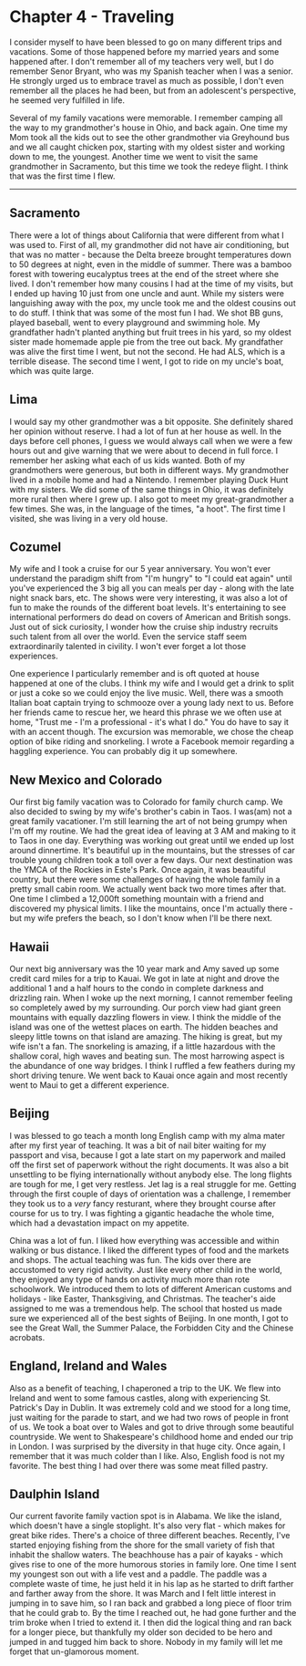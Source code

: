 # Chapter 4 - Traveling

I consider myself to have been blessed to go on many different trips and vacations.  Some of those happened before my married years and some happened after.  I don't remember all of my teachers very well, but I do remember Senor Bryant, who was my Spanish teacher when I was a senior.  He strongly urged us to embrace travel as much as possible, I don't even remember all the places he had been, but from an adolescent's perspective, he seemed very fulfilled in life.

Several of my family vacations were memorable.  I remember camping all the way to my grandmother's house in Ohio, and back again.  One time my Mom took all the kids out to see the other grandmother via Greyhound bus and we all caught chicken pox, starting with my oldest sister and working down to me, the youngest.  Another time we went to visit the same grandmother in Sacramento, but this time we took the redeye flight.  I think that was the first time I flew.

---
##  Sacramento

There were a lot of things about California that were different from what I was used to.  First of all, my grandmother did not have air conditioning, but that was no matter - because the Delta breeze brought temperatures down to 50 degrees at night, even in the middle of summer.  There was a bamboo forest with towering eucalyptus trees at the end of the street where she lived.  I don't remember how many cousins I had at the time of my visits, but I ended up having 10 just from one uncle and aunt.  While my sisters were languishing away with the pox, my uncle took me and the oldest cousins out to do stuff.  I think that was some of the most fun I had.  We shot BB guns, played baseball, went to every playground and swimming hole.  My grandfather hadn't planted anything but fruit trees in his yard, so my oldest sister made homemade apple pie from the tree out back.  My grandfather was alive the first time I went, but not the second.  He had ALS, which is a terrible disease.  The second time I went, I got to ride on my uncle's boat, which was quite large.

## Lima

I would say my other grandmother was a bit opposite.  She definitely shared her opinion without reserve.  I had a lot of fun at her house as well.  In the days before cell phones, I guess we would always call when we were a few hours out and give warning that we were about to decend in full force.  I remember her asking what each of us kids wanted.  Both of my grandmothers were generous, but both in different ways.  My grandmother lived in a mobile home and had a Nintendo.  I remember playing Duck Hunt with my sisters.  We did some of the same things in Ohio, it was definitely more rural then where I grew up.  I also got to meet my great-grandmother a few times.  She was, in the language of the times, "a hoot".  The first time I visited, she was living in a very old house.

## Cozumel

My wife and I took a cruise for our 5 year anniversary.  You won't ever understand the paradigm shift from "I'm hungry" to "I could eat again" until you've experienced the 3 big all you can meals per day - along with the late night snack bars, etc.  The shows were very interesting, it was also a lot of fun to make the rounds of the different boat levels.  It's entertaining to see international performers do dead on covers of American and British songs.  Just out of sick curiosity, I wonder how the cruise ship industry recruits such talent from all over the world.  Even the service staff seem extraordinarily talented in civility.  I won't ever forget a lot those experiences.

One experience I particularly remember and is oft quoted at house happened at one of the clubs.  I think my wife and I would get a drink to split or just a coke so we could enjoy the live music.  Well, there was a smooth Italian boat captain trying to schmooze over a young lady next to us.  Before her friends came to rescue her, we heard this phrase we we often use at home, "Trust me - I'm a professional - it's what I do."  You do have to say it with an accent though.  The excursion was memorable, we chose the cheap option of bike riding and snorkeling.  I wrote a Facebook memoir regarding a haggling experience.  You can probably dig it up somewhere.

## New Mexico and Colorado

Our first big family vacation was to Colorado for family church camp.  We also decided to swing by my wife's brother's cabin in Taos.  I was(am) not a great family vacationer.  I'm still learning the art of not being grumpy when I'm off my routine.  We had the great idea of leaving at 3 AM and making to it to Taos in one day.  Everything was working out great until we ended up lost around dinnertime.  It's beautiful up in the mountains, but the stresses of car trouble young children took a toll over a few days.  Our next destination was the YMCA of the Rockies in Este's Park.  Once again, it was beautiful country, but there were some challenges of having the whole family in a pretty small cabin room.  We actually went back two more times after that.  One time I climbed a 12,000ft something mountain with a friend and discovered my physical limits.  I like the mountains, once I'm actually there - but my wife prefers the beach, so I don't know when I'll be there next.

##  Hawaii

Our next big anniversary was the 10 year mark and Amy saved up some credit card miles for a trip to Kauai.  We got in late at night and drove the additional 1 and a half hours to the condo in complete darkness and drizzling rain.  When I woke up the next morning, I cannot remember feeling so completely awed by my surrounding.  Our porch view had giant green mountains with equally dazzling flowers in view.  I think the middle of the island was one of the wettest places on earth.  The hidden beaches and sleepy little towns on that island are amazing.  The hiking is great, but my wife isn't a fan.  The snorkeling is amazing, if a little hazardous with the shallow coral, high waves and beating sun.  The most harrowing aspect is the abundance of one way bridges.  I think I ruffled a few feathers during my short driving tenure.  We went back to Kauai once again and most recently went to Maui to get a different experience.

## Beijing

I was blessed to go teach a month long English camp with my alma mater after my first year of teaching.  It was a bit of nail biter waiting for my passport and visa, because I got a late start on my paperwork and mailed off the first set of paperwork without the right documents.  It was also a bit unsettling to be flying internationally without anybody else.  The long flights are tough for me, I get very restless.  Jet lag is a real struggle for me.  Getting through the first couple of days of orientation was a challenge, I remember they took us to a *very* fancy resturant, where they brought course after course for us to try.  I was fighting a gigantic headache the whole time, which had a devastation impact on my appetite.

China was a lot of fun.  I liked how everything was accessible and within walking or bus distance.  I liked the different types of food and the markets and shops.  The actual teaching was fun.  The kids over there are accustomed to very rigid activity.  Just like every other child in the world, they enjoyed any type of hands on activity much more than rote schoolwork.  We introduced them to lots of different American customs and holidays - like Easter, Thanksgiving, and Christmas.  The teacher's aide assigned to me was a tremendous help.  The school that hosted us made sure we experienced all of the best sights of Beijing.  In one month, I got to see the Great Wall, the Summer Palace, the Forbidden City and the Chinese acrobats.

## England, Ireland and Wales

Also as a benefit of teaching, I chaperoned a trip to the UK.  We flew into Ireland and went to some famous castles, along with experiencing St. Patrick's Day in Dublin.  It was extremely cold and we stood for a long time, just waiting for the parade to start, and we had two rows of people in front of us.  We took a boat over to Wales and got to drive through some beautiful countryside.  We went to Shakespeare's childhood home and ended our trip in London.  I was surprised by the diversity in that huge city.  Once again, I remember that it was much colder than I like.  Also, English food is not my favorite.  The best thing I had over there was some meat filled pastry.

## Daulphin Island

Our current favorite family vaction spot is in Alabama.  We like the island, which doesn't have a single stoplight.  It's also very flat - which makes for great bike rides.  There's a choice of three different beaches.  Recently, I've started enjoying fishing from the shore for the small variety of fish that inhabit the shallow waters.  The beachhouse has a pair of kayaks - which gives rise to one of the more humorous stories in family lore.  One time I sent my youngest son out with a life vest and a paddle.  The paddle was a complete waste of time, he just held it in his lap as he started to drift farther and farther away from the shore.  It was March and I felt little interest in jumping in to save him, so I ran back and grabbed a long piece of floor trim that he could grab to.  By the time I reached out, he had gone further and the trim broke when I tried to extend it.  I then did the logical thing and ran back for a longer piece, but thankfully my older son decided to be hero and jumped in and tugged him back to shore.  Nobody in my family will let me forget that un-glamorous moment.
